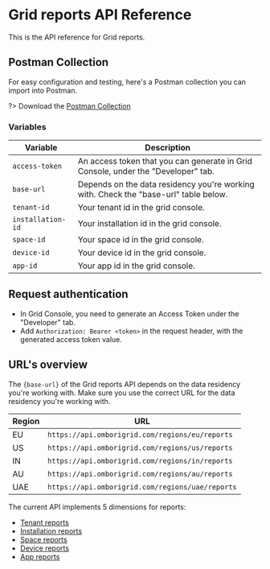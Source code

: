 # Grid reports API Reference

This is the API reference for Grid reports.

## Postman Collection
For easy configuration and testing, here's a Postman collection you can import into Postman.

?> Download the [Postman Collection](/grid-reports/grid-reports.postman-collection.json)

### Variables

| Variable          | Description                                                                          |
|-------------------|--------------------------------------------------------------------------------------|
| `access-token`    | An access token that you can generate in Grid Console, under the "Developer" tab.    |
| `base-url`        | Depends on the data residency you're working with. Check the "base-url" table below. |
| `tenant-id`       | Your tenant id in the grid console.                                                  |
| `installation-id` | Your installation id in the grid console.                                            |
| `space-id`        | Your space id in the grid console.                                                   |
| `device-id`       | Your device id in the grid console.                                                  |
| `app-id`          | Your app id in the grid console.                                                     |

## Request authentication
- In Grid Console, you need to generate an Access Token under the "Developer" tab.
- Add `Authorization: Bearer <token>` in the request header, with the generated access token value.

## URL's overview

The `{base-url}` of the Grid reports API depends on the data residency you're working with. Make sure you use the correct URL for the data residency you're working with.

| Region | URL                                              |
| ------ | ------------------------------------------------ |
| EU     | `https://api.omborigrid.com/regions/eu/reports`  |
| US     | `https://api.omborigrid.com/regions/us/reports`  |
| IN     | `https://api.omborigrid.com/regions/in/reports`  |
| AU     | `https://api.omborigrid.com/regions/au/reports`  |
| UAE    | `https://api.omborigrid.com/regions/uae/reports` |

The current API implements 5 dimensions for reports:

- [Tenant reports](/grid-reports/tenant-reports)
- [Installation reports](/grid-reports/installation-reports)
- [Space reports](/grid-reports/space-reports)
- [Device reports](/grid-reports/device-reports)
- [App reports](/grid-reports/app-reports)
